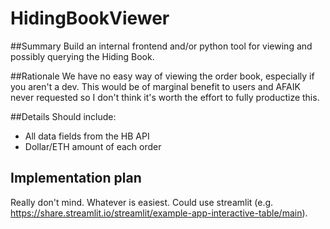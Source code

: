 # HidingBookViewer

##Summary
Build an internal frontend and/or python tool for viewing and possibly querying the Hiding Book.

##Rationale
We have no easy way of viewing the order book, especially if you aren't a dev. This would be of marginal benefit to
users and AFAIK never requested so I don't think it's worth the effort to fully productize this.

##Details
Should include:

- All data fields from the HB API
- Dollar/ETH amount of each order

## Implementation plan

Really don't mind. Whatever is easiest.
Could use streamlit (e.g. https://share.streamlit.io/streamlit/example-app-interactive-table/main).